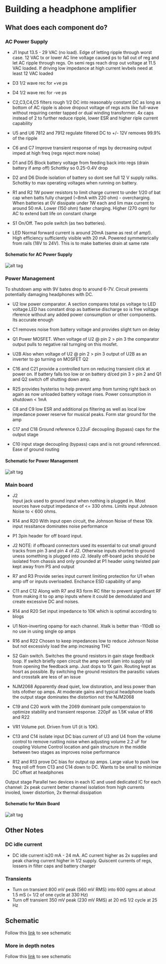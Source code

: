 # Building a headphone amplifier

## What does each component do?


### AC Power Supply

- J1
Input 13.5 - 29 VAC (no load). Edge of letting ripple through worst case. 12 VAC tx or lower AC line voltage caused ps to fall out of reg and let AC ripple through regs. On semi regs reach drop out voltage at 11.5 VAC loaded. If driving low impedance at high current levbels need at least 12 VAC loaded

- D3
1/2 wave rec for +ve ps
- D4
1/2 wave rec for -ve ps

- C2,C3,C4,C5
filters rough 1/2 DC into reasonably constant DC as long as bottom of AC ripple is above dropout voltage of regs acts like full-wave without requiring center tapped or dual winding transformer. 4x caps instead of 2 to further reduce ripple, lower ESR and higher riple current capability

- U5 and U6
7812 and 7912 regulate filtered DC to +/- 12V removes 99.9% of the ripple

- C6 and C7
Improve transient response of regs by decreasing output imped at high freq (regs reject more noise)

- D1 and D5
Block battery voltage from feeding back into regs (drain battery if amp off) Schottky so 0.25-0.4V drop



- D2 and D6
Diode isolation of battery so dont see full 12 V supply railks. Schottky to max operating voltages when running on battery.

- R1 and R2
1W power resistors to limit charge current to under 1/20 of bat cap when batts fully charged (~8mA with 220 ohm) - overcharging. When batteries at 0V dissipate under 1W each and lim max current to around 50 mA. Lower (150 ohm)	faster charging. Higher (270 ogm) for AC to extend batt life on constant charge

- S1
On/Off. Two pole switch (as two batteries).

- LED
Normal forward current is around 20mA (same as rest of amp!). High efficiency sufficiently visible with 20 mA. Powered symmeterically from rails (18V to 24V). This is to make batteries drain at same rate

#### Schematic for AC Power Supply

![alt tag](https://raw.githubusercontent.com/VladimirComputin/headphoneamp/master/Photos/ACPowerSupply.PNG)

### Power Management

To shutdown amp with 9V bates drop to around 6-7V. Circuit prevents potentially damaging headphones with DC.

- U2
low power comparator. A section compares total ps voltage to LED voltage.LED has constant drop as battierse discharge so is free voltage rference without any added power consumption or other components. Its accurate enough

- C1
removes noise from battery voltage and provides slight turn on delay

- Q1
Power MOSFET. When voltage of U2 @ pin 2 > pin 3 the comparator output pulls to negative rail turnging on this mosfet.

- U2B
Also when voltage of U2 @ pin 2 > pin 3 output of U2B as an inverter to go turning on MOSFET Q2		

- C16 and C21
provide a controlled turn on reducing transient click at power on. If battery falls too low or on battery d/ced pin 3 > pin 2 and Q1 and Q2 switch off shutting down amp.

- R25
provides hysteriss to help prevent amp from turning right back on again as now unloaded battery voltage rises. Power consumption in shutdown < 1mA

- C8 and C9
low ESR and additional ps filtering as well as local low impedance power reserve for musical peaks. Form star ground for the amp

- C17 and C18
Ground reference 0.22uF decoupling (bypass) caps for the output stage

- C10
input stage decoupling (bypass) caps and is not ground referenced. Ease of ground routing

#### Schematic for Power Management

![alt tag](https://raw.githubusercontent.com/VladimirComputin/headphoneamp/master/Photos/PowerManagement.PNG)

### Main board

- J2	
Input jack used to ground input when nothing is plugged in. Most sources have output impedance of <= 330 ohms. Limits input Johnson Noise to < 600 ohms.
	
- R14 and R20
With input open circuit, the Johnson Noise of these 10k input ressitance dominates noise performance 

- P1
3pin header for off board input. 

- J2
NOTE: if offboard connectors used its essential to cut small ground tracks from pin 3 and pin 4 of J2. Otherwise inputs shorted to ground uness something is plugged into J2. Ideally off-board jacks should be isolated from chassis and only grounded at P1 header using twisted pair kept away from PS and output

- R7 and R3
Provide series input current limiting protection for U1 when amp off or inputs overloaded. Enchance ESD capability of amp
		
- C11 and C12 
Along with R7 and R3 form RC filter to prevent significant RF from making it to op amp inputs where it could be demodulated and create excessive DC and noises.
		
- R14 and R20
Set input impedance to 10K which is optimal according to blogs

- U1
Non-inverting opamp for each channel. Xtalk is better than -110dB so no use in using single op amps

- R16 and R22
Chosen to keep impedances low to reduce Johnson Noise but not excessivly load the amp increasing THC

- S2
Gain switch. Switches the ground resistors in gain stage feedback loop. If switch briefly open circuit the amp wont slam into supply rail from opening the feedback amp. Just dops to 1X gain. Routing kept as hosrt as possible. By switching the ground resistors the parasitic values and crosstalk are less of an issue

- NJM2068
Apparently dead quiet, low distoration, and less power than lots ofother op amps. At moderate gains and typical headphone loads the output stage dominates the distortion not the NJM2068

- C19 and C20
work with the 2069 dominant pole compenstaion to optimize stability and transient response. 220pF as 1.5K value of R16 and R22

- VR1
Volume pot. Driven from U1 (it is 10K).

- C13 and C14
isolate input DC bias current of U3 and U4 from the volume control to remove rustling noise when adjusting volume 2.2 uF for coupling
Volume Control location and gain structure in the middle between two stages as improves noise performance

- R12 and R13
prove DC bias for output op amps. Large value to push low freq roll off from C13 and C14 down to DC. Wants to be small to minimize DC offset at headphones

Output stage
Parallel two devices in each IC and used dedicated IC for each channel: 2x peak current better channel isolation from high currents involed, lower distortion, 2x thermal dissipation

#### Schematic for Main Board

![alt tag](https://raw.githubusercontent.com/VladimirComputin/headphoneamp/master/Photos/MainBoard.PNG)

## Other Notes

### DC idle current

- DC idle current is20 mA - 24 mA. AC current higher as 2x supplies and peak charing current higher in 1/2 supply. Quiscent currents of regs, lossers in filter caps and battery charger

### Transients

- Turn on transient
800 mV peak (560 mV RMS) into 600 ogms at about 1.5 mS (= 1/2 of one cycle at 330 Hz)
- Turn off transient
350 mV peak (230 mV RMS) at 20 mS 1/2 cycle at 25 Hz

## Schematic

Follow this [link](Schematic.pdf) to see schematic

### More in depth notes

Follow this [link](Notes.docx) to see schematic




